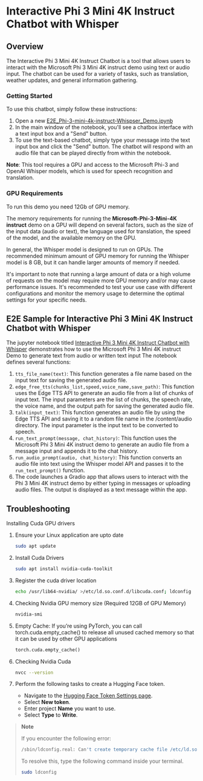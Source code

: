 # Interactive Phi 3 Mini 4K Instruct Chatbot with Whisper

## Overview

The Interactive Phi 3 Mini 4K Instruct Chatbot is a tool that allows users to interact with the Microsoft Phi 3 Mini 4K instruct demo using text or audio input. The chatbot can be used for a variety of tasks, such as translation, weather updates, and general information gathering.

### Getting Started

To use this chatbot, simply follow these instructions:

1. Open a new [E2E_Phi-3-mini-4k-instruct-Whispser_Demo.ipynb](https://github.com/microsoft/Phi-3CookBook/blob/main/code/06.E2E/E2E_Phi-3-mini-4k-instruct-Whispser_Demo.ipynb)
2. In the main window of the notebook, you'll see a chatbox interface with a text input box and a "Send" button.
3. To use the text-based chatbot, simply type your message into the text input box and click the "Send" button. The chatbot will respond with an audio file that can be played directly from within the notebook.

**Note**: This tool requires a GPU and access to the Microsoft Phi-3 and OpenAI Whisper models, which is used for speech recognition and translation.

### GPU Requirements

To run this demo you need 12Gb of GPU memory.

The memory requirements for running the **Microsoft-Phi-3-Mini-4K instruct** demo on a GPU will depend on several factors, such as the size of the input data (audio or text), the language used for translation, the speed of the model, and the available memory on the GPU.

In general, the Whisper model is designed to run on GPUs. The recommended minimum amount of GPU memory for running the Whisper model is 8 GB, but it can handle larger amounts of memory if needed.

It's important to note that running a large amount of data or a high volume of requests on the model may require more GPU memory and/or may cause performance issues. It's recommended to test your use case with different configurations and monitor the memory usage to determine the optimal settings for your specific needs.

## E2E Sample for Interactive Phi 3 Mini 4K Instruct Chatbot with Whisper

The jupyter notebook titled [Interactive Phi 3 Mini 4K Instruct Chatbot with Whisper](https://github.com/microsoft/Phi-3CookBook/blob/main/code/06.E2E/E2E_Phi-3-mini-4k-instruct-Whispser_Demo.ipynb) demonstrates how to use the Microsoft Phi 3 Mini 4K instruct Demo to generate text from audio or written text input The notebook defines several functions:

1. `tts_file_name(text)`: This function generates a file name based on the input text for saving the generated audio file.
1. `edge_free_tts(chunks_list,speed,voice_name,save_path)`: This function uses the Edge TTS API to generate an audio file from a list of chunks of input text. The input parameters are the list of chunks, the speech rate, the voice name, and the output path for saving the generated audio file.
1. `talk(input_text)`: This function generates an audio file by using the Edge TTS API and saving it to a random file name in the /content/audio directory. The input parameter is the input text to be converted to speech.
1. `run_text_prompt(message, chat_history)`: This function uses the Microsoft Phi 3 Mini 4K instruct demo to generate an audio file from a message input and appends it to the chat history.
1. `run_audio_prompt(audio, chat_history)`: This function converts an audio file into text using the Whisper model API and passes it to the `run_text_prompt()` function.
1. The code launches a Gradio app that allows users to interact with the Phi 3 Mini 4K instruct demo by either typing in messages or uploading audio files. The output is displayed as a text message within the app.

## Troubleshooting

Installing Cuda GPU drivers

1. Ensure your Linux application are upto date

    ```bash
    sudo apt update
    ```

1. Install Cuda Drivers

    ```bash
    sudo apt install nvidia-cuda-toolkit
    ```

1. Register the cuda driver location

    ```bash
    echo /usr/lib64-nvidia/ >/etc/ld.so.conf.d/libcuda.conf; ldconfig
    ```

1. Checking Nvidia GPU memory size (Required 12GB of GPU Memory)

    ```bash
    nvidia-smi
    ```

1. Empty Cache: If you’re using PyTorch, you can call torch.cuda.empty_cache() to release all unused cached memory so that it can be used by other GPU applications

    ```python
    torch.cuda.empty_cache() 
    ```

1. Checking Nvidia Cuda

    ```bash
    nvcc --version
    ```

1. Perform the following tasks to create a Hugging Face token.

    - Navigate to the [Hugging Face Token Settings page](https://huggingface.co/settings/tokens).
    - Select **New token**.
    - Enter project **Name** you want to use.
    - Select **Type** to **Write**.

> **Note**
>
> If you encounter the following error:
>
> ```bash
> /sbin/ldconfig.real: Can't create temporary cache file /etc/ld.so.cache~: Permission denied 
> ```
>
> To resolve this, type the following command inside your terminal.
>
> ```bash
> sudo ldconfig
> ```
